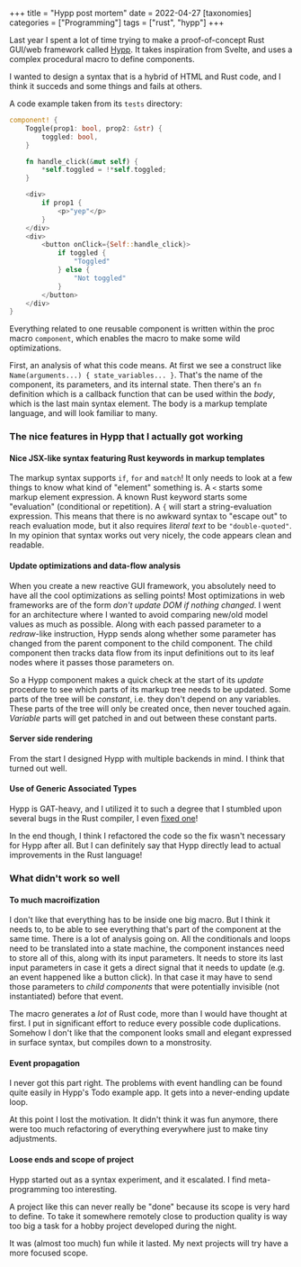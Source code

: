 +++
title = "Hypp post mortem"
date = 2022-04-27
[taxonomies]
categories = ["Programming"]
tags = ["rust", "hypp"]
+++

Last year I spent a lot of time trying to make a proof-of-concept Rust GUI/web framework
called [Hypp](https://github.com/audunhalland/hypp). It takes inspiration from
Svelte, and uses a complex procedural macro to define components.

I wanted to design a syntax that is a hybrid of HTML and Rust code,
and I think it succeds and some things and fails at others.

A code example taken from its `tests` directory:

```rust
component! {
    Toggle(prop1: bool, prop2: &str) {
        toggled: bool,
    }

    fn handle_click(&mut self) {
        *self.toggled = !*self.toggled;
    }

    <div>
        if prop1 {
            <p>"yep"</p>
        }
    </div>
    <div>
        <button onClick={Self::handle_click}>
            if toggled {
                "Toggled"
            } else {
                "Not toggled"
            }
        </button>
    </div>
}
```

Everything related to one reusable component is written within the proc macro `component`,
which enables the macro to make some wild optimizations.

First, an analysis of what this code means. At first we see a construct like
`Name(arguments...) { state_variables... }`. That's the name of the component,
its parameters, and its internal state. Then there's an `fn` definition which
is a callback function that can be used within the _body_, which is
the last main syntax element. The body is a markup template language, and
will look familiar to many.

### The nice features in Hypp that I actually got working
#### Nice JSX-like syntax featuring Rust keywords in markup templates
The markup syntax supports `if`, `for` and `match`! It only needs to look at a
few things to know what kind of "element" something is. A `<`
starts some markup element expression. A known Rust keyword
starts some "evaluation" (conditional or repetition).
A `{` will start a string-evaluation expression. This means
that there is no awkward syntax to "escape out" to reach
evaluation mode, but it also requires _literal text_ to be
`"double-quoted"`. In my opinion that syntax works out very nicely,
the code appears clean and readable.

#### Update optimizations and data-flow analysis
When you create a new reactive GUI framework, you absolutely need to have all
the cool optimizations as selling points! Most optimizations in web frameworks
are of the form _don't update DOM if nothing changed_. I went for an architecture
where I wanted to avoid comparing new/old model values as much as possible.
Along with each passed parameter to a _redraw_-like instruction, Hypp sends
along whether some parameter has changed from the parent component to the child
component. The child component then tracks data flow from its input definitions
out to its leaf nodes where it passes those parameters on.

So a Hypp component makes a quick check at the start of its _update_ procedure
to see which parts of its markup tree needs to be updated. Some parts of the
tree will be _constant_, i.e. they don't depend on any variables. These parts
of the tree will only be created once, then never touched again. _Variable_
parts will get patched in and out between these constant parts.

#### Server side rendering
From the start I designed Hypp with multiple backends in mind. I think that
turned out well.

#### Use of Generic Associated Types
Hypp is GAT-heavy, and I utilized it to such a degree that I stumbled upon
several bugs in the Rust compiler, I even [fixed one](https://github.com/rust-lang/rust/pull/89341)!

In the end though, I think I refactored the code so the fix wasn't necessary for Hypp after all.
But I can definitely say that Hypp directly lead to actual improvements in the Rust language!

### What didn't work so well
#### To much macroifization
I don't like that everything has to be inside one big macro. But I think it needs to,
to be able to see everything that's part of the component at the same time. There
is a lot of analysis going on. All the conditionals and loops need to be translated
into a state machine, the component instances need to store all of this, along with
its input parameters. It needs to store its last input parameters in case it gets
a direct signal that it needs to update (e.g. an event happened like a button click).
In that case it may have to send those parameters to _child components_ that were
potentially invisible (not instantiated) before that event.

The macro generates a _lot_ of Rust code, more than I would have thought at first.
I put in significant effort to reduce every possible code duplications. Somehow
I don't like that the component looks small and elegant expressed in surface syntax,
but compiles down to a monstrosity.

#### Event propagation
I never got this part right. The problems with event handling can be found quite
easily in Hypp's Todo example app. It gets into a never-ending update loop.

At this point I lost the motivation. It didn't think it was fun anymore, there
were too much refactoring of everything everywhere just to make tiny adjustments.

#### Loose ends and scope of project
Hypp started out as a syntax experiment, and it escalated. I find meta-programming
too interesting.

A project like this can never really be "done" because its
scope is very hard to define. To take it somewhere remotely close to production quality
is way too big a task for a hobby project developed during the night.

It was (almost too much) fun while it lasted. My next projects will try have a more
focused scope.
